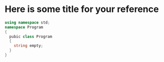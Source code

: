 # Here is some title for your reference

```cs 
using namespace std;
namespace Program
{
  pubic class Program
  {
    string empty;
  }
}
```
